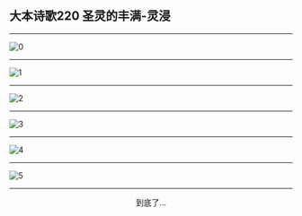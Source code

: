 
## 大本诗歌220 圣灵的丰满-灵浸
        
<div id="aplayer0"></div>

---

<img alt="0" data-original="https://cdn.jsdelivr.net/gh/k34869/shi/data/d0219/0">

---

<img alt="1" data-original="https://cdn.jsdelivr.net/gh/k34869/shi/data/d0219/1">

---

<img alt="2" data-original="https://cdn.jsdelivr.net/gh/k34869/shi/data/d0219/2">

---

<img alt="3" data-original="https://cdn.jsdelivr.net/gh/k34869/shi/data/d0219/3">

---

<img alt="4" data-original="https://cdn.jsdelivr.net/gh/k34869/shi/data/d0219/4">

---

<img alt="5" data-original="https://cdn.jsdelivr.net/gh/k34869/shi/data/d0219/5">

---

<p style="text-align: center">到底了...</p>

<script src="/js/dist-view.js"></script>

<script>
MAIN.id = 'd0219';
        
const ap0 = new APlayer({
    container: document.getElementById('aplayer0'),
    volume: 1,
    loop: 'none',
    preload: 'none',
    audio: [{
        name: '大本诗歌220.mp3',
        artist: '大本诗歌',
        url: 'https://res.wx.qq.com/voice/getvoice?mediaid=MzI0NTk3MDM5M18yMjQ3NDkwMzQ5',
        cover: '/favicon'
    }]
});
</script>
